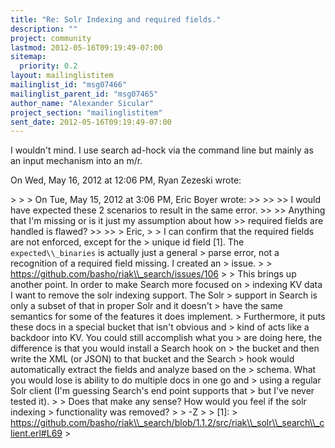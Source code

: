 ```yaml
---
title: "Re: Solr Indexing and required fields."
description: ""
project: community
lastmod: 2012-05-16T09:19:49-07:00
sitemap:
  priority: 0.2
layout: mailinglistitem
mailinglist_id: "msg07466"
mailinglist_parent_id: "msg07465"
author_name: "Alexander Sicular"
project_section: "mailinglistitem"
sent_date: 2012-05-16T09:19:49-07:00
---
```



I wouldn't mind. I use search ad-hock via the command line but mainly as an
input mechanism into an m/r.

On Wed, May 16, 2012 at 12:06 PM, Ryan Zezeski  wrote:

&gt;
&gt;
&gt; On Tue, May 15, 2012 at 3:06 PM, Eric Boyer  wrote:
&gt;&gt;
&gt;&gt;
&gt;&gt; I would have expected these 2 scenarios to result in the same error.
&gt;&gt;
&gt;&gt; Anything that I'm missing or is it just my assumption about how
&gt;&gt; required fields are handled is flawed?
&gt;&gt;
&gt;&gt;
&gt; Eric,
&gt;
&gt; I can confirm that the required fields are not enforced, except for the
&gt; unique id field [1]. The `expected\\_binaries` is actually just a general
&gt; parse error, not a recognition of a required field missing. I created an
&gt; issue.
&gt;
&gt; https://github.com/basho/riak\\_search/issues/106
&gt;
&gt; This brings up another point. In order to make Search more focused on
&gt; indexing KV data I want to remove the solr indexing support. The Solr
&gt; support in Search is only a subset of that in proper Solr and it doesn't
&gt; have the same semantics for some of the features it does implement.
&gt; Furthermore, it puts these docs in a special bucket that isn't obvious and
&gt; kind of acts like a backdoor into KV. You could still accomplish what you
&gt; are doing here, the difference is that you would install a Search hook on
&gt; the bucket and then write the XML (or JSON) to that bucket and the Search
&gt; hook would automatically extract the fields and analyze based on the
&gt; schema. What you would lose is ability to do multiple docs in one go and
&gt; using a regular Solr client (I'm guessing Search's end point supports that
&gt; but I've never tested it).
&gt;
&gt; Does that make any sense? How would you feel if the solr indexing
&gt; functionality was removed?
&gt;
&gt; -Z
&gt;
&gt; [1]:
&gt; https://github.com/basho/riak\\_search/blob/1.1.2/src/riak\\_solr\\_search\\_client.erl#L69
&gt;

